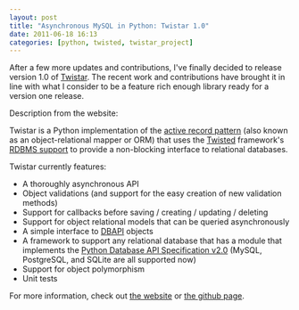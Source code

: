 ```yaml
---
layout: post
title: "Asynchronous MySQL in Python: Twistar 1.0"
date: 2011-06-18 16:13
categories: [python, twisted, twistar_project]
---
```

After a few more updates and contributions, I've finally decided to release version 1.0 of [Twistar](http://findingscience.com/twistar).  The recent work and contributions have brought it in line with what I consider to be a feature rich enough library ready for a version one release.

Description from the website:

Twistar is a Python implementation of the [active record pattern](http://en.wikipedia.org/wiki/Active_record_pattern) (also known as an object-relational mapper or ORM) that uses the [Twisted](http://twistedmatrix.com/trac/) framework's [RDBMS support](http://twistedmatrix.com/documents/current/core/howto/rdbms.html) to provide a non-blocking interface to relational databases.

Twistar currently features:
* A thoroughly asynchronous API
* Object validations (and support for the easy creation of new validation methods)
* Support for callbacks before saving / creating / updating / deleting 
* Support for object relational models that can be queried asynchronously
* A simple interface to [DBAPI](http://www.python.org/dev/peps/pep-0249/) objects
* A framework to support any relational database that has a module that implements the [Python Database API Specification v2.0](http://www.python.org/dev/peps/pep-0249/) (MySQL, PostgreSQL, and SQLite are all supported now)
* Support for object polymorphism
* Unit tests

For more information, check out [the website](http://findingscience.com/twistar) or [the github page](http://github.com/bmuller/twistar).

